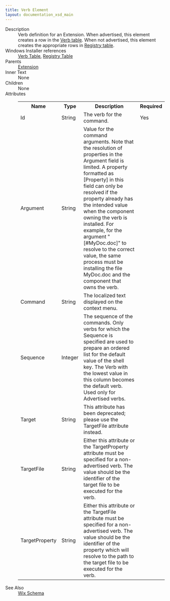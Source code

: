 ```yaml
---
title: Verb Element
layout: documentation_xsd_main
---
```

<dl>
  <dt>Description</dt>
  <dd>             Verb definition for an Extension.  When advertised, this element creates a row in the             <a href="http://msdn.microsoft.com/library/aa372487.aspx" target="_blank">Verb table</a>.             When not advertised, this element creates the appropriate rows in <a href="http://msdn.microsoft.com/library/aa371168.aspx" target="_blank">Registry table</a>.             </dd>
  <dt>Windows Installer references</dt>
  <dd>
    <a href="http://msdn.microsoft.com/library/aa372487.aspx" target="_blank">Verb Table</a>, <a href="http://msdn.microsoft.com/library/aa371168.aspx" target="_blank">Registry Table</a></dd>
  <dt>Parents</dt>
  <dd>
    <a href="../extension/">Extension</a>
  </dd>
  <dt>Inner Text</dt>
  <dd>None</dd>
  <dt>Children</dt>
  <dd>None</dd>
  <dt>Attributes</dt>
  <dd>
    <table cellspacing="0" cellpadding="0" class="schema">
      <tr>
        <th width="15%">Name</th>
        <th width="15%">Type</th>
        <th width="65%">Description</th>
        <th width="15%">Required</th>
      </tr>
      <tr>
        <td>Id</td>
        <td>String</td>
        <td>The verb for the command.</td>
        <td>Yes</td>
      </tr>
      <tr>
        <td>Argument</td>
        <td>String</td>
        <td>Value for the command arguments.  Note that the resolution of properties in the                 Argument field is limited. A property formatted as [Property] in this field can only be resolved if the property                 already has the intended value when the component owning the verb is installed. For example, for the argument                 "[#MyDoc.doc]" to resolve to the correct value, the same process must be installing the file MyDoc.doc and the                 component that owns the verb.</td>
        <td>&nbsp;</td>
      </tr>
      <tr>
        <td>Command</td>
        <td>String</td>
        <td>The localized text displayed on the context menu.</td>
        <td>&nbsp;</td>
      </tr>
      <tr>
        <td>Sequence</td>
        <td>Integer</td>
        <td>The sequence of the commands. Only verbs for which the Sequence is specified                 are used to prepare an ordered list for the default value of the shell key. The Verb with the lowest value in this                 column becomes the default verb. Used only for Advertised verbs.</td>
        <td>&nbsp;</td>
      </tr>
      <tr>
        <td>Target</td>
        <td>String</td>
        <td>This attribute has been deprecated; please use the TargetFile attribute instead.</td>
        <td>&nbsp;</td>
      </tr>
      <tr>
        <td>TargetFile</td>
        <td>String</td>
        <td>                         Either this attribute or the TargetProperty attribute must be specified for a non-advertised verb.                         The value should be the identifier of the target file to be executed for the verb.                     </td>
        <td>&nbsp;</td>
      </tr>
      <tr>
        <td>TargetProperty</td>
        <td>String</td>
        <td>                         Either this attribute or the TargetFile attribute must be specified for a non-advertised verb.                         The value should be the identifier of the property which will resolve to the path to the target file to be executed for the verb.                     </td>
        <td>&nbsp;</td>
      </tr>
    </table>
  </dd>
  <dt>See Also</dt>
  <dd>
    <a href="../wix">Wix Schema</a>
  </dd>
</dl>
